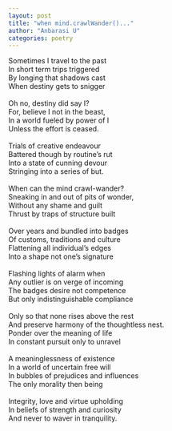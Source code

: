 ```yaml
---
layout: post
title: "when mind.crawlWander()..."
author: "Anbarasi U"
categories: poetry
---  
```

Sometimes I travel to the past  
In short term trips triggered  
By longing that shadows cast  
When destiny gets to snigger  
\
Oh no, destiny did say I?  
For, believe I not in the beast,  
In a world fueled by power of I  
Unless the effort is ceased.  
\
Trials of creative endeavour  
Battered though by routine’s rut  
Into a state of cunning devour  
Stringing into a series of but.  
\
When can the mind crawl-wander?  
Sneaking in and out of pits of wonder,  
Without any shame and guilt  
Thrust by traps of structure built  
\
Over years and bundled into badges  
Of customs, traditions and culture  
Flattening all individual’s edges  
Into a shape not one’s signature  
\
Flashing lights of alarm when  
Any outlier is on verge of incoming  
The badges desire not competence  
But only indistinguishable compliance  
\
Only so that none rises above the rest  
And preserve harmony of the thoughtless nest.  
Ponder over the meaning of life  
In constant pursuit only to unravel  
\
A meaninglessness of existence  
In a world of uncertain free will  
In bubbles of prejudices and influences  
The only morality then being  
\
Integrity, love and virtue upholding  
In beliefs of strength and curiosity  
And never to waver in tranquility.  
